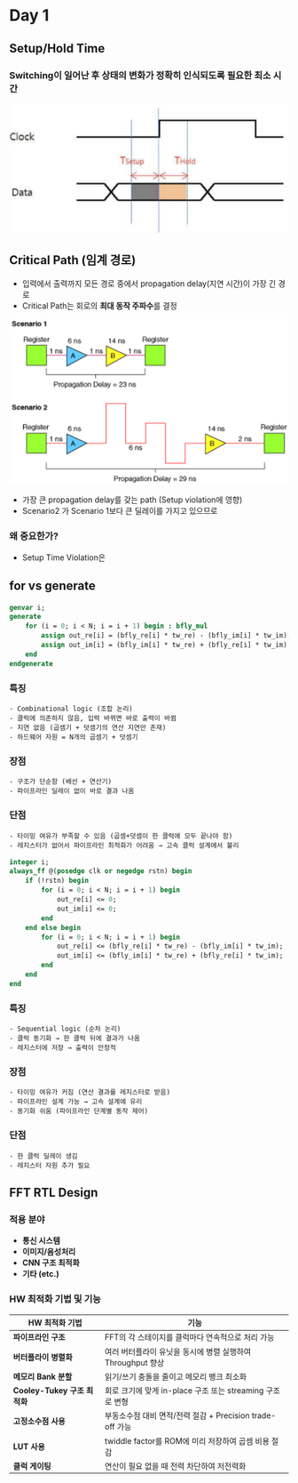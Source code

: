# Day 1

## Setup/Hold Time

### Switching이 일어난 후 상태의 변화가 정확히 인식되도록 필요한 최소 시간

![alt text](../img/Day1/image3.png)

## Critical Path (임계 경로)
- 입력에서 출력까지 모든 경로 중에서 propagation delay(지연 시간)이 가장 긴 경로
- Critical Path는 회로의 **최대 동작 주파수**를 결정

![alt text](../img/Day1/image4.png)

- 가장 큰 propagation delay를 갖는 path (Setup violation에 영향)
- Scenario2 가 Scenario 1보다 큰 딜레이를 가지고 있으므로 

### 왜 중요한가?
- Setup Time Violation은 

## for vs generate

```sv
genvar i;
generate
    for (i = 0; i < N; i = i + 1) begin : bfly_mul
        assign out_re[i] = (bfly_re[i] * tw_re) - (bfly_im[i] * tw_im);
        assign out_im[i] = (bfly_im[i] * tw_re) + (bfly_re[i] * tw_im);
    end
endgenerate
```
### 특징
    - Combinational logic (조합 논리)
    - 클럭에 의존하지 않음, 입력 바뀌면 바로 출력이 바뀜
    - 지연 없음 (곱셈기 + 덧셈기의 연산 지연만 존재)
    - 하드웨어 자원 = N개의 곱셈기 + 덧셈기

### 장점
    - 구조가 단순함 (배선 + 연산기)
    - 파이프라인 딜레이 없이 바로 결과 나옴

### 단점
    - 타이밍 여유가 부족할 수 있음 (곱셈+덧셈이 한 클럭에 모두 끝나야 함)
    - 레지스터가 없어서 파이프라인 최적화가 어려움 → 고속 클럭 설계에서 불리


```sv
integer i;
always_ff @(posedge clk or negedge rstn) begin
    if (!rstn) begin
        for (i = 0; i < N; i = i + 1) begin
            out_re[i] <= 0;
            out_im[i] <= 0;
        end
    end else begin
        for (i = 0; i < N; i = i + 1) begin
            out_re[i] <= (bfly_re[i] * tw_re) - (bfly_im[i] * tw_im);
            out_im[i] <= (bfly_im[i] * tw_re) + (bfly_re[i] * tw_im);
        end
    end
end
```

### 특징
    - Sequential logic (순차 논리)
    - 클럭 동기화 → 한 클럭 뒤에 결과가 나옴
    - 레지스터에 저장 → 출력이 안정적

### 장점
    - 타이밍 여유가 커짐 (연산 결과를 레지스터로 받음)
    - 파이프라인 설계 가능 → 고속 설계에 유리
    - 동기화 쉬움 (파이프라인 단계별 동작 제어)

### 단점
    - 한 클럭 딜레이 생김
    - 레지스터 자원 추가 필요

## FFT RTL Design

### 적용 분야
- **통신 시스템**
- **이미지/음성처리**
- **CNN 구조 최적화**
- **기타 (etc.)**

### HW 최적화 기법 및 기능

| **HW 최적화 기법**         | **기능** |
|-------------------------|--------|
| **파이프라인 구조**         | FFT의 각 스테이지를 클럭마다 연속적으로 처리 가능 |
| **버터플라이 병렬화**        | 여러 버터플라이 유닛을 동시에 병렬 실행하여 Throughput 향상 |
| **메모리 Bank 분할**        | 읽기/쓰기 충돌을 줄이고 메모리 뱅크 최소화 |
| **Cooley-Tukey 구조 최적화** | 회로 크기에 맞게 in-place 구조 또는 streaming 구조로 변형 |
| **고정소수점 사용**          | 부동소수점 대비 면적/전력 절감 + Precision trade-off 가능 |
| **LUT 사용**              | twiddle factor를 ROM에 미리 저장하여 곱셈 비용 절감 |
| **클럭 게이팅**            | 연산이 필요 없을 때 전력 차단하여 저전력화 |

